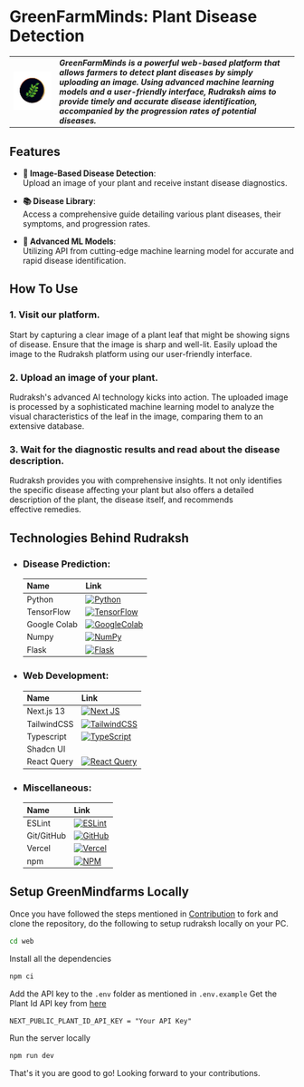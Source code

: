 # GreenFarmMinds: Plant Disease Detection

<table>
<tr>
<td>
<img src="web/src/assets/logo.png" alt="Your Logo" width="200%" height="200%">
</td>
<td>
<b><i>GreenFarmMinds is a powerful web-based platform that allows farmers to detect plant diseases by simply uploading an image. Using advanced machine learning models and a user-friendly interface, Rudraksh aims to provide timely and accurate disease identification, accompanied by the progression rates of potential diseases.</b>
</td>
</tr>
</table>

## Features
- **📸 Image-Based Disease Detection**:   
  Upload an image of your plant and receive instant disease diagnostics.
  
- **📚 Disease Library**:   
  Access a comprehensive guide detailing various plant diseases, their symptoms, and progression rates.

- **🤖 Advanced ML Models**:   
  Utilizing API from cutting-edge machine learning model for accurate and rapid disease identification.

## How To Use
### 1. Visit our platform.  
Start by capturing a clear image of a plant leaf that might be showing signs of disease. Ensure that the image is sharp and well-lit. Easily upload the image to the Rudraksh platform using our user-friendly interface.
### 2. Upload an image of your plant.  
Rudraksh's advanced AI technology kicks into action. The uploaded image is processed by a sophisticated machine learning model to analyze the visual characteristics of the leaf in the image, comparing them to an extensive database.
### 3. Wait for the diagnostic results and read about the disease description.
Rudraksh provides you with comprehensive insights. It not only identifies the specific disease affecting your plant but also offers a detailed description of the plant, the disease itself, and recommends effective remedies.

## Technologies Behind Rudraksh
- ### Disease Prediction:   
  | Name        |    Link                                                    |
  |-------------|--------------------------------------------------------|
  |Python       |[![Python](https://img.shields.io/badge/python-3670A0?style=for-the-badge&logo=python&logoColor=ffdd54)](https://python.org)|
  |TensorFlow   |[![TensorFlow](https://img.shields.io/badge/TensorFlow-%23FF6F00.svg?style=for-the-badge&logo=TensorFlow&logoColor=white)](https://www.tensorflow.org)|  
  |Google Colab |[![GoogleColab](https://img.shields.io/badge/GoogleColab-%23FF6F00.svg?style=for-the-badge&logo=GoogleColab&logoColor=white)](https://colab.research.google.com)|
  |Numpy        |[![NumPy](https://img.shields.io/badge/numpy-%23013243.svg?style=for-the-badge&logo=numpy&logoColor=white)](https://numpy.org)|
  |Flask       |[![Flask](https://img.shields.io/badge/flask-%23000.svg?style=for-the-badge&logo=flask&logoColor=white)](https://flask.palletsprojects.com/en/2.3.x)|
  
- ### Web Development:  
  | Name        |     Link                                                   |
  |-------------|--------------------------------------------------------|
  |Next.js 13       |[![Next JS](https://img.shields.io/badge/Next-black?style=for-the-badge&logo=next.js&logoColor=white)](https://nextjs.org/docs)|
  |TailwindCSS   |[![TailwindCSS](https://img.shields.io/badge/tailwindcss-%2338B2AC.svg?style=for-the-badge&logo=tailwind-css&logoColor=white)](https://tailwindcss.com)|  
  |Typescript |[![TypeScript](https://img.shields.io/badge/typescript-%23007ACC.svg?style=for-the-badge&logo=typescript&logoColor=white)](https://www.typescriptlang.org)|
  |Shadcn UI        ||
  |React Query        |[![React Query](https://img.shields.io/badge/-React%20Query-FF4154?style=for-the-badge&logo=react%20query&logoColor=white)](https://tanstack.com/query/v3/)|

- ### Miscellaneous:   
  | Name        |  Link                                                      |
  |-------------|--------------------------------------------------------|
  |ESLint       |[![ESLint](https://img.shields.io/badge/ESLint-4B3263?style=for-the-badge&logo=eslint&logoColor=white)](https://eslint.org)|
  |Git/GitHub   |[![GitHub](https://img.shields.io/badge/github-%23121011.svg?style=for-the-badge&logo=github&logoColor=white)](https://github.com)|  
  |Vercel |[![Vercel](https://img.shields.io/badge/vercel-%23000000.svg?style=for-the-badge&logo=vercel&logoColor=white)](https://vercel.com)|
  |npm        |[![NPM](https://img.shields.io/badge/NPM-%23CB3837.svg?style=for-the-badge&logo=npm&logoColor=white)](https://www.npmjs.com)|


## Setup GreenMindfarms Locally
Once you have followed the steps mentioned in [Contribution](https://github.com/Deveesh-Shetty/rudraksh/blob/master/Contributing.md) to fork and clone the repository, do the following to setup rudraksh locally on your PC.
```bash
cd web
```
Install all the dependencies
```bash
npm ci
```
Add the API key to the `.env` folder as mentioned in `.env.example`
Get the Plant Id API key from [here](https://web.plant.id/plant-identification-api/)
```
NEXT_PUBLIC_PLANT_ID_API_KEY = "Your API Key"
```

Run the server locally
```bash
npm run dev
```
That's it you are good to go! Looking forward to your contributions.


<br />
<br />
